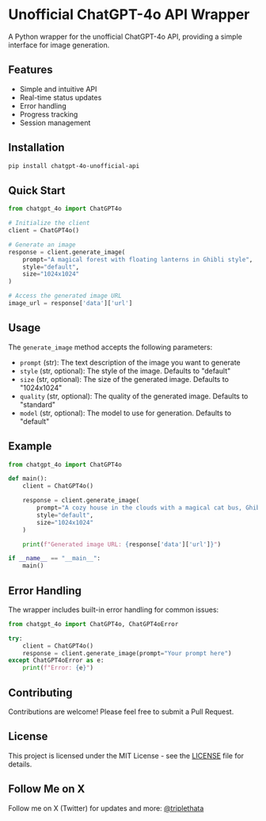 # Unofficial ChatGPT-4o API Wrapper

A Python wrapper for the unofficial ChatGPT-4o API, providing a simple interface for image generation.

## Features

- Simple and intuitive API
- Real-time status updates
- Error handling
- Progress tracking
- Session management

## Installation

```bash
pip install chatgpt-4o-unofficial-api
```

## Quick Start

```python
from chatgpt_4o import ChatGPT4o

# Initialize the client
client = ChatGPT4o()

# Generate an image
response = client.generate_image(
    prompt="A magical forest with floating lanterns in Ghibli style",
    style="default",
    size="1024x1024"
)

# Access the generated image URL
image_url = response['data']['url']
```

## Usage

The `generate_image` method accepts the following parameters:

- `prompt` (str): The text description of the image you want to generate
- `style` (str, optional): The style of the image. Defaults to "default"
- `size` (str, optional): The size of the generated image. Defaults to "1024x1024"
- `quality` (str, optional): The quality of the generated image. Defaults to "standard"
- `model` (str, optional): The model to use for generation. Defaults to "default"

## Example

```python
from chatgpt_4o import ChatGPT4o

def main():
    client = ChatGPT4o()

    response = client.generate_image(
        prompt="A cozy house in the clouds with a magical cat bus, Ghibli style",
        style="default",
        size="1024x1024"
    )

    print(f"Generated image URL: {response['data']['url']}")

if __name__ == "__main__":
    main()
```

## Error Handling

The wrapper includes built-in error handling for common issues:

```python
from chatgpt_4o import ChatGPT4o, ChatGPT4oError

try:
    client = ChatGPT4o()
    response = client.generate_image(prompt="Your prompt here")
except ChatGPT4oError as e:
    print(f"Error: {e}")
```

## Contributing

Contributions are welcome! Please feel free to submit a Pull Request.

## License

This project is licensed under the MIT License - see the [LICENSE](LICENSE) file for details.

## Follow Me on X

Follow me on X (Twitter) for updates and more: [@triplethata](https://x.com/triplethata)
